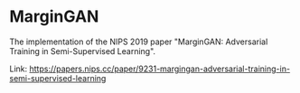 # MarginGAN

The implementation of the NIPS 2019 paper "MarginGAN: Adversarial Training in Semi-Supervised Learning".

Link: https://papers.nips.cc/paper/9231-margingan-adversarial-training-in-semi-supervised-learning
